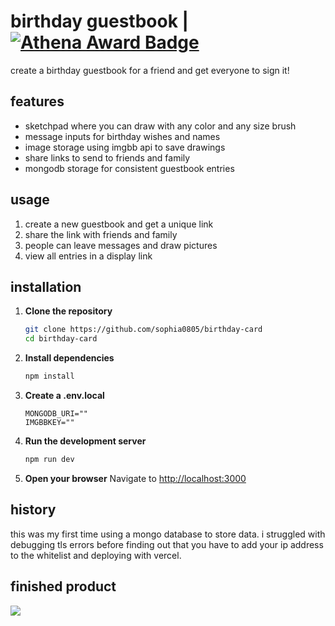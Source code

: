 # birthday guestbook | [![Athena Award Badge](https://img.shields.io/endpoint?url=https%3A%2F%2Faward.athena.hackclub.com%2Fapi%2Fbadge)](https://award.athena.hackclub.com?utm_source=readme)

create a birthday guestbook for a friend and get everyone to sign it!

## features
- sketchpad where you can draw with any color and any size brush
- message inputs for birthday wishes and names
- image storage using imgbb api to save drawings
- share links to send to friends and family
- mongodb storage for consistent guestbook entries

## usage
1. create a new guestbook and get a unique link
2. share the link with friends and family
3. people can leave messages and draw pictures
4. view all entries in a display link

## installation  
1. **Clone the repository**
   ```bash
   git clone https://github.com/sophia0805/birthday-card
   cd birthday-card
   ```

2. **Install dependencies**
   ```bash
   npm install
   ```

3. **Create a .env.local**
    ```env
    MONGODB_URI=""
    IMGBBKEY=""
    ```

4. **Run the development server**
   ```bash
   npm run dev
   ```

5. **Open your browser**
   Navigate to [http://localhost:3000](http://localhost:3000)

## history
this was my first time using a mongo database to store data. i struggled with debugging tls errors before finding out that you have to add your ip address to the whitelist and deploying with vercel.

## finished product
![](https://hc-cdn.hel1.your-objectstorage.com/s/v3/5d8ff58345559d95ad4930fb6a2c208ac6ca4b21_image.png)
